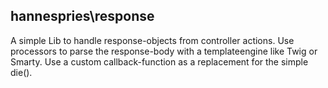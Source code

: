 ## hannespries\response

A simple Lib to handle response-objects from controller actions. Use processors to parse the response-body with a templateengine like Twig or Smarty. Use a custom callback-function
as a replacement for the simple die().